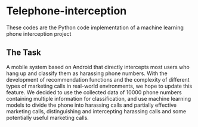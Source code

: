 # Telephone-interception
These codes are the Python code implementation of a machine learning phone interception project
## The Task
A mobile system based on Android that directly intercepts most users who hang up and classify them as harassing phone numbers. With the development of recommendation functions and the complexity of different types of marketing calls in real-world environments, we hope to update this feature. We decided to use the collected data of 10000 phone numbers containing multiple information for classification, and use machine learning models to divide the phone into harassing calls and partially effective marketing calls, distinguishing and intercepting harassing calls and some potentially useful marketing calls.
